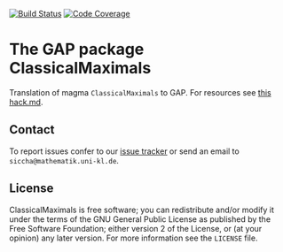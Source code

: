 [![Build Status](https://github.com/ssiccha/ClassicalMaximals/workflows/CI/badge.svg?branch=main)](https://github.com/ssiccha/ClassicalMaximals/actions?query=workflow%3ACI+branch%3Amain)
[![Code Coverage](https://codecov.io/github/ssiccha/ClassicalMaximals/coverage.svg?branch=main&token=)](https://codecov.io/gh/ssiccha/ClassicalMaximals)

# The GAP package ClassicalMaximals

Translation of magma `ClassicalMaximals` to GAP. For resources see
[this hack.md](https://hackmd.io/aOvJbbctTAKlFQl4kwf4Jg).

## Contact

To report issues confer to our
[issue tracker](https://github.com/ssiccha/ClassicalMaximals/issues)
or send an email to `siccha@mathematik.uni-kl.de`.

## License

ClassicalMaximals is free software; you can redistribute and/or modify
it under the terms of the GNU General Public License as published by
the Free Software Foundation; either version 2 of the License, or (at
your opinion) any later version. For more information see the `LICENSE` file.
